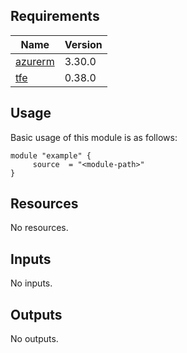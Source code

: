 <!-- BEGIN_TF_DOCS -->
## Requirements

| Name | Version |
|------|---------|
| <a name="requirement_azurerm"></a> [azurerm](#requirement\_azurerm) | 3.30.0 |
| <a name="requirement_tfe"></a> [tfe](#requirement\_tfe) | 0.38.0 |
## Usage
Basic usage of this module is as follows:
```hcl
module "example" {
	 source  = "<module-path>"
}
```
## Resources

No resources.
## Inputs

No inputs.
## Outputs

No outputs.
<!-- END_TF_DOCS -->